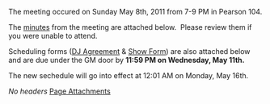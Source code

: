 The meeting occured on Sunday May 8th, 2011 from 7-9 PM in Pearson 104.

The [minutes](https://wiki.wmfo.org/@api/deki/files/343/=2011SummerMeetingMinutes.pdf "2011SummerMeetingMinutes.pdf") from the meeting are attached below.  Please review them if you were unable to attend.

Scheduling forms ([DJ Agreement](/@api/deki/files/340/=WMFO_DJ_Agreement_Form.pdf "/@api/deki/files/340/=WMFO_DJ_Agreement_Form.pdf") & [Show Form](/@api/deki/files/341/=WMFO_Show_Scheduling_Form.pdf "/@api/deki/files/341/=WMFO_Show_Scheduling_Form.pdf")) are also attached below and are due under the GM door by **11:59 PM on Wednesday, May 11th.**

The new sechedule will go into effect at 12:01 AM on Monday, May 16th.

*No headers*
[Page Attachments](https://wiki-files.wmfo.org/Staff_Info/Staff_Meetings/Meeting_Archive/2011-Summer_Meeting)

